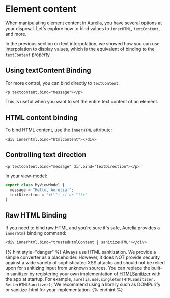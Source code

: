 # Element content

When manipulating element content in Aurelia, you have several options at your disposal. Let's explore how to bind values to `innerHTML`, `textContent`, and more.

In the previous section on text interpolation, we showed how you can use interpolation to display values, which is the equivalent of binding to the `textContent` property.

## Using textContent Binding

For more control, you can bind directly to `textContent`:

```markup
<p textcontent.bind="message"></p>
```

This is useful when you want to set the entire text content of an element.

## HTML content binding

To bind HTML content, use the `innerHTML` attribute:

```markup
<div innerhtml.bind="htmlContent"></div>
```

## Controlling text direction

```markup
<p textcontent.bind="message" dir.bind="textDirection"></p>
```

In your view-model:

```javascript
export class MyViewModel {
  message = "Hello, Aurelia!";
  textDirection = "rtl"; // or "ltr"
}
```

## Raw HTML Binding

If you need to bind raw HTML and you're sure it's safe, Aurelia provides a `innerhtml` binding command:

```markup
<div innerhtml.bind="trustedHtmlContent | sanitizeHTML"></div>
```

{% hint style="danger" %}
Always use HTML sanitization. We provide a simple converter as a placeholder. However, it does NOT provide security against a wide variety of sophisticated XSS attacks and should not be relied upon for sanitizing input from unknown sources. You can replace the built-in sanitizer by registering your own implementation of [HTMLSanitizer](https://github.com/aurelia/templating-resources/blob/master/src/html-sanitizer.js) with the app at startup. For example, `aurelia.use.singleton(HTMLSanitizer, BetterHTMLSanitizer);` We recommend using a library such as DOMPurify or sanitize-html for your implementation.
{% endhint %}

